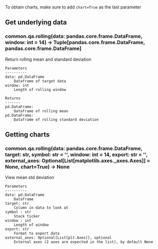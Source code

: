 To obtain charts, make sure to add `chart=True` as the last parameter

## Get underlying data 
### common.qa.rolling(data: pandas.core.frame.DataFrame, window: int = 14) -> Tuple[pandas.core.frame.DataFrame, pandas.core.frame.DataFrame]

Return rolling mean and standard deviation

    Parameters
    ----------
    data: pd.DataFrame
        Dataframe of target data
    window: int
        Length of rolling window

    Returns
    -------
    pd.DataFrame:
        Dataframe of rolling mean
    pd.DataFrame:
        Dataframe of rolling standard deviation

## Getting charts 
### common.qa.rolling(data: pandas.core.frame.DataFrame, target: str, symbol: str = '', window: int = 14, export: str = '', external_axes: Optional[List[matplotlib.axes._axes.Axes]] = None, chart=True) -> None

View mean std deviation

    Parameters
    ----------
    data: pd.DataFrame
        Dataframe
    target: str
        Column in data to look at
    symbol : str
        Stock ticker
    window : int
        Length of window
    export: str
        Format to export data
    external_axes: Optional[List[plt.Axes]], optional
        External axes (2 axes are expected in the list), by default None
